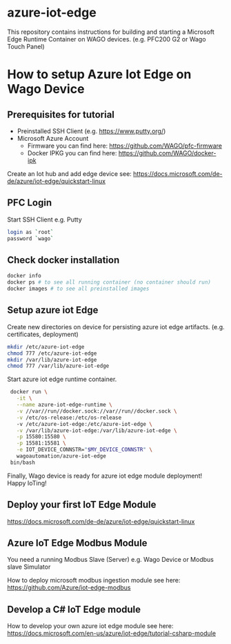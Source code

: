 # azure-iot-edge
This repository contains instructions for building and starting a Microsoft Edge Runtime Container on WAGO devices. (e.g. PFC200 G2 or Wago Touch Panel)

# How to setup Azure Iot Edge on Wago Device

## Prerequisites for tutorial
- Preinstalled SSH Client (e.g. https://www.putty.org/)
- Microsoft Azure Account 
  - Firmware you can find here: https://github.com/WAGO/pfc-firmware
  - Docker IPKG you can find here: https://github.com/WAGO/docker-ipk 



Create an Iot hub and add edge device see: 
https://docs.microsoft.com/de-de/azure/iot-edge/quickstart-linux


## PFC Login
Start SSH Client e.g. Putty 
 ```bash
login as `root`
password `wago`
 ```
## Check docker installation

```bash
docker info
docker ps # to see all running container (no container should run)
docker images # to see all preinstalled images
 ```
## Setup azure iot Edge
 
 Create new directories on device for persisting azure iot edge artifacts. (e.g. certificates, deployment)
  ```bash
 mkdir /etc/azure-iot-edge
 chmod 777 /etc/azure-iot-edge
 mkdir /var/lib/azure-iot-edge
 chmod 777 /var/lib/azure-iot-edge
 ```
Start azure iot edge runtime container. 
 ```bash
  docker run \
    -it \
    --name azure-iot-edge-runtime \
    -v //var//run//docker.sock://var//run//docker.sock \
    -v /etc/os-release:/etc/os-release
    -v /etc/azure-iot-edge:/etc/azure-iot-edge \
    -v /var/lib/azure-iot-edge:/var/lib/azure-iot-edge \
    -p 15580:15580 \
    -p 15581:15581 \
    -e IOT_DEVICE_CONNSTR="$MY_DEVICE_CONNSTR" \
    wagoautomation/azure-iot-edge
  bin/bash
  ```

Finally, Wago device is ready for azure iot edge module deployment! <br>
Happy IoTing!

## Deploy your first IoT Edge Module

https://docs.microsoft.com/de-de/azure/iot-edge/quickstart-linux

## Azure IoT Edge Modbus Module

You need a running Modbus Slave (Server) e.g. Wago Device or Modbus slave Simulator  

How to deploy microsoft modbus ingestion module see here: 
https://github.com/Azure/iot-edge-modbus


## Develop a C# IoT Edge module

How to develop your own azure iot edge module see here: 
https://docs.microsoft.com/en-us/azure/iot-edge/tutorial-csharp-module

